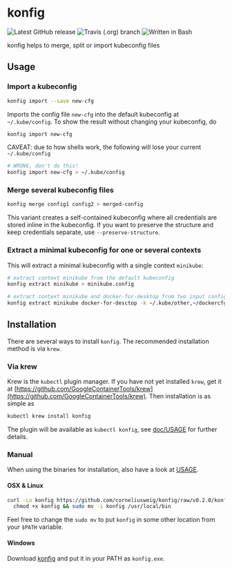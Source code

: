 # konfig

![Latest GitHub release](https://img.shields.io/github/release/corneliusweig/konfig.svg)
![Travis (.org) branch](https://img.shields.io/travis/corneliusweig/konfig/master.svg)
![Written in Bash](https://img.shields.io/badge/written%20in-bash-19bb19.svg)
<!--![GitHub stars](https://img.shields.io/github/stars/corneliusweig/konfig.svg?label=github%20stars)-->

konfig helps to merge, split or import kubeconfig files

## Usage

### Import a kubeconfig
```bash
konfig import --save new-cfg
```
Imports the config file `new-cfg` into the default kubeconfig at `~/.kube/config`.
To show the result without changing your kubeconfig, do
```bash
konfig import new-cfg
```

CAVEAT: due to how shells work, the following will lose your current `~/.kube/config`
```bash
# WRONG, don't do this!
konfig import new-cfg > ~/.kube/config
```

### Merge several kubeconfig files
```bash
konfig merge config1 config2 > merged-config
```
This variant creates a self-contained kubeconfig where all credentials are stored inline in the kubeconfig.
If you want to preserve the structure and keep credentials separate, use `--preserve-structure`.

### Extract a minimal kubeconfig for one or several contexts
This will extract a minimal kubeconfig with a single context `minikube`:
```bash
# extract context minikube from the default kubeconfig
konfig extract minikube > minikube.config

# extract context minikube and docker-for-desktop from two input configs
konfig extract minikube docker-for-desctop -k ~/.kube/other,~/dockercfg > local
```

## Installation
There are several ways to install `konfig`.
The recommended installation method is via `krew`.

### Via krew
Krew is the `kubectl` plugin manager. If you have not yet installed `krew`, get it at
[https://github.com/GoogleContainerTools/krew](https://github.com/GoogleContainerTools/krew).
Then installation is as simple as
```bash
kubectl krew install konfig
```
The plugin will be available as `kubectl konfig`, see [doc/USAGE](doc/USAGE.md) for further details.

### Manual
When using the binaries for installation, also have a look at [USAGE](#Usage).

#### OSX & Linux
```bash
curl -Lo konfig https://github.com/corneliusweig/konfig/raw/v0.2.0/konfig \
  chmod +x konfig && sudo mv -i konfig /usr/local/bin
```
Feel free to change the `sudo mv` to put `konfig` in some other location from your `$PATH` variable.

#### Windows
Download [konfig](https://github.com/corneliusweig/konfig/raw/v0.2.0/konfig) and put it in your PATH as `konfig.exe`.
